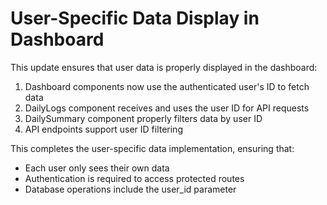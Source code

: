 # User-Specific Data Display in Dashboard

This update ensures that user data is properly displayed in the dashboard:

1. Dashboard components now use the authenticated user's ID to fetch data
2. DailyLogs component receives and uses the user ID for API requests
3. DailySummary component properly filters data by user ID
4. API endpoints support user ID filtering

This completes the user-specific data implementation, ensuring that:
- Each user only sees their own data
- Authentication is required to access protected routes
- Database operations include the user_id parameter
